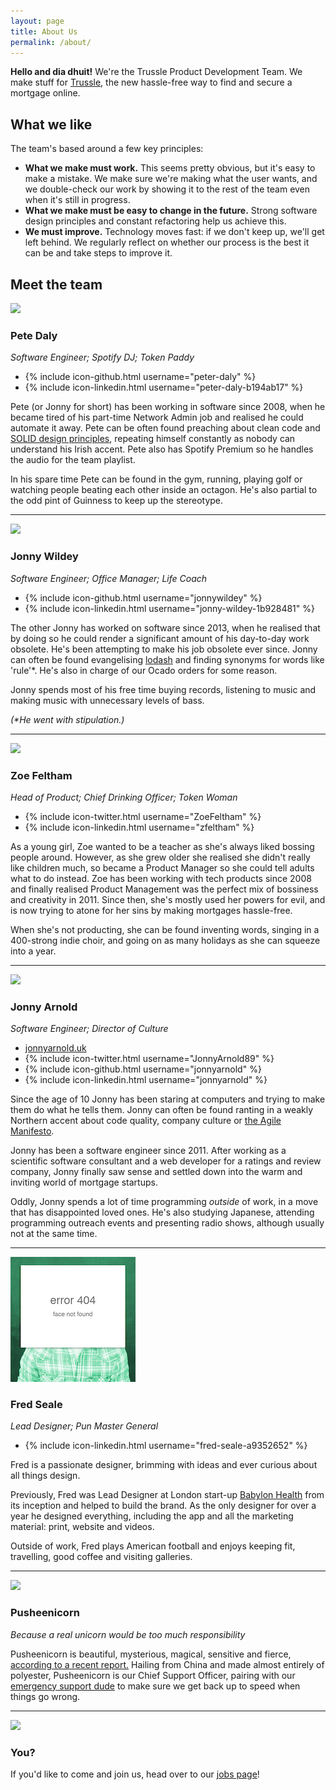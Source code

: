 ```yaml
---
layout: page
title: About Us
permalink: /about/
---
```


**Hello and dia dhuit!** We're the Trussle Product Development Team. We make stuff for [Trussle](https://trussle.com/), the new hassle-free way to find and secure a mortgage online.

## What we like

The team's based around a few key principles:

- **What we make must work.** This seems pretty obvious, but it's easy to make a mistake. We make sure we're making what the user wants, and we double-check our work by showing it to the rest of the team even when it's still in progress.
- **What we make must be easy to change in the future.** Strong software design principles and constant refactoring help us achieve this.
- **We must improve.** Technology moves fast: if we don't keep up, we'll get left behind. We regularly reflect on whether our process is the best it can be and take steps to improve it.

## Meet the team

<img class="aside" src="/images/team/pete.jpg" />

### Pete Daly
*Software Engineer; Spotify DJ; Token Paddy*

<ul class="profile-links">
    <li>{% include icon-github.html username="peter-daly" %}</li>
    <li>{% include icon-linkedin.html username="peter-daly-b194ab17" %}</li>
</ul>

Pete (or Jonny for short) has been working in software since 2008, when he became tired of his part-time Network Admin job and realised he could automate it away. Pete can be often found preaching about clean code and [SOLID design principles](https://scotch.io/bar-talk/s-o-l-i-d-the-first-five-principles-of-object-oriented-design), repeating himself constantly as nobody can understand his Irish accent. Pete also has Spotify Premium so he handles the audio for the team playlist.

In his spare time Pete can be found in the gym, running, playing golf or watching people beating each other inside an octagon. He's also partial to the odd pint of Guinness to keep up the stereotype.

---

<img class="aside" src="/images/team/jonny-w.jpg" />

### Jonny Wildey
*Software Engineer; Office Manager; Life Coach*

<ul class="profile-links">
    <li>{% include icon-github.html username="jonnywildey" %}</li>
    <li>{% include icon-linkedin.html username="jonny-wildey-1b928481" %}</li>
</ul>

The other Jonny has worked on software since 2013, when he realised that by doing so he could render a significant amount of his day-to-day work obsolete. He's been attempting to make his job obsolete ever since. Jonny can often be found evangelising [lodash](https://lodash.com/) and finding synonyms for words like 'rule'*. He's also in charge of our Ocado orders for some reason.

Jonny spends most of his free time buying records, listening to music and making music with unnecessary levels of bass.

*(\*He went with stipulation.)*

---

<img class="aside" src="/images/team/zoe.jpg" />

### Zoe Feltham
*Head of Product; Chief Drinking Officer; Token Woman*

<ul class="profile-links">
    <li>{% include icon-twitter.html username="ZoeFeltham" %}</li>
    <li>{% include icon-linkedin.html username="zfeltham" %}</li>
</ul>

As a young girl, Zoe wanted to be a teacher as she's always liked bossing people around. However, as she grew older she realised she didn't really like children much, so became a Product Manager so she could tell adults what to do instead. Zoe has been working with tech products since 2008 and finally realised Product Management was the perfect mix of bossiness and creativity in 2011. Since then, she's mostly used her powers for evil, and is now trying to atone for her sins by making mortgages hassle-free.

When she's not producting, she can be found inventing words, singing in a 400-strong indie choir, and going on as many holidays as she can squeeze into a year.

---

<img class="aside" src="/images/team/jonny-a.jpg" />

### Jonny Arnold
*Software Engineer; Director of Culture*

<ul class="profile-links">
    <li><a href="http://jonnyarnold.uk">jonnyarnold.uk</a></li>
    <li>{% include icon-twitter.html username="JonnyArnold89" %}</li>
    <li>{% include icon-github.html username="jonnyarnold" %}</li>
    <li>{% include icon-linkedin.html username="jonnyarnold" %}</li>
</ul>

Since the age of 10 Jonny has been staring at computers and trying to make them do what he tells them. Jonny can often be found ranting in a weakly Northern accent about code quality, company culture or [the Agile Manifesto](http://agilemanifesto.org).

Jonny has been a software engineer since 2011. After working as a scientific software consultant and a web developer for a ratings and review company, Jonny finally saw sense and settled down into the warm and inviting world of mortgage startups.

Oddly, Jonny spends a lot of time programming *outside* of work, in a move that has disappointed loved ones. He's also studying Japanese, attending programming outreach events and presenting radio shows, although usually not at the same time.

---

<img class="aside" src="/images/team/fred.png" />

### Fred Seale
*Lead Designer; Pun Master General*

<ul class="profile-links">
    <li>{% include icon-linkedin.html username="fred-seale-a9352652" %}</li>
</ul>

Fred is a passionate designer, brimming with ideas and ever curious about all things design.

Previously, Fred was Lead Designer at London start-up [Babylon Health](http://www.babylonhealth.com/) from its inception and helped to build the brand. As the only designer for over a year he designed everything, including the app and all the marketing material: print, website and videos.

Outside of work, Fred plays American football and enjoys keeping fit, travelling, good coffee and visiting galleries.

---

<img class="aside" src="/images/team/pusheenicorn.jpg" />

### Pusheenicorn
*Because a real unicorn would be too much responsibility*

Pusheenicorn is beautiful, mysterious, magical, sensitive and fierce, [according to a recent report.](http://www.pusheen.com/post/72918203774) Hailing from China and made almost entirely of polyester, Pusheenicorn is our Chief Support Officer, pairing with our [emergency support dude](/2016/06/08/emergency.html) to make sure we get back up to speed when things go wrong.

---

<img class="aside" src="/images/team/you.jpg" />

### You?

If you'd like to come and join us, head over to our [jobs page](/jobs)!
